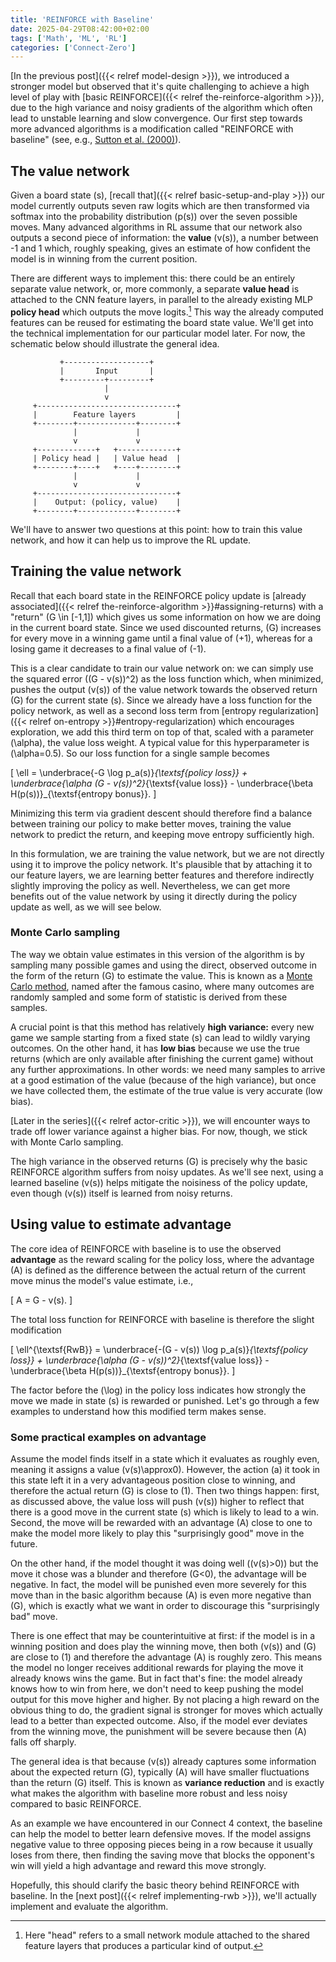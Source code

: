 ```yaml
---
title: 'REINFORCE with Baseline'
date: 2025-04-29T08:42:00+02:00
tags: ['Math', 'ML', 'RL']
categories: ['Connect-Zero']
---
```


[In the previous post]({{< relref model-design >}}), we introduced a stronger model
but observed that it's quite challenging to achieve
a high level of play with [basic REINFORCE]({{< relref the-reinforce-algorithm >}}),
due to the high variance and noisy gradients of the algorithm which often lead to unstable
learning and slow convergence.
Our first step towards more advanced algorithms is a modification called
"REINFORCE with baseline" (see, e.g.,
[Sutton et al. (2000)](https://proceedings.neurips.cc/paper_files/paper/1999/file/464d828b85b0bed98e80ade0a5c43b0f-Paper.pdf)).

## The value network

Given a board state \(s\), [recall that]({{< relref basic-setup-and-play >}}) our model
currently outputs seven raw logits which are then
transformed via softmax into the probability distribution \(p(s)\) over the seven possible
moves. Many advanced algorithms in RL assume that our network also outputs
a second piece of information: the **value** \(v(s)\), a number between -1 and 1 which,
roughly speaking, gives an estimate of how confident the model is in winning from the
current position.

There are different ways to implement this: there could be an entirely separate value
network, or, more commonly, a separate **value head** is attached to the CNN feature layers,
in parallel to the already existing MLP **policy head** which outputs the move logits.[^3]
This way the already computed
features can be reused for estimating the board state value. We'll get into the
technical implementation for our particular model later. For now, the schematic below
should illustrate the general idea.

[^3]: Here "head" refers to a small network module attached to the shared
feature layers that produces a particular kind of output.

```goat {caption="Schematic of two 'heads', one for policy and one for value, being attached to the same base feature layers."}
           +-------------------+
           |       Input       |
           +---------+---------+
                     |
                     v
     +-------------------------------+
     |        Feature layers         |
     +--------+-------------+--------+
              |             |
              v             v
     +-------------+   +-------------+
     | Policy head |   | Value head  |
     +--------+----+   +----+--------+
              |             |
              v             v
     +-------------------------------+
     |    Output: (policy, value)    |
     +--------+-------------+--------+
```


We'll have to answer two questions at this point: how to train this value network,
and how it can help us to improve the RL update.

## Training the value network

Recall that each board state in the REINFORCE policy update is
[already associated]({{< relref the-reinforce-algorithm >}}#assigning-returns)
with a "return" \(G \in [-1,1]\) which gives us some information on how we are doing in
the current board state. Since we used discounted returns, \(G\) increases for
every move in a winning game until a final value of \(+1\), whereas for a losing game
it decreases to a final value of \(-1\).

This is a clear candidate to train our value network on: we can simply use the squared
error \((G - v(s))^2\) as the loss function which, when minimized,
pushes the output \(v(s)\) of the
value network towards the observed return \(G\) for the current state \(s\).
Since we already have a loss function for the policy network,
as well as a second loss term from
[entropy regularization]({{< relref on-entropy >}}#entropy-regularization) which
encourages exploration,
we add this third
term on top of that, scaled with a parameter \(\alpha\), the value loss weight.
A typical value for this hyperparameter is \(\alpha=0.5\).
So our loss function for a single sample becomes

\[
    \ell = \underbrace{-G \log p_a(s)}_{\textsf{policy loss}}
    + \underbrace{\alpha (G - v(s))^2}_{\textsf{value loss}}
    - \underbrace{\beta H(p(s))}_{\textsf{entropy bonus}}.
\]

Minimizing this term via gradient descent should therefore find a balance between
training our policy to make better moves, training the value network to predict the return,
and keeping move entropy sufficiently high.

In this formulation, we are training the value network, but we are not directly using it
to improve the policy network. It's plausible that by attaching it to our feature layers,
we are learning better features and therefore indirectly
slightly improving the policy as well. Nevertheless, we can get more benefits out of the
value network by using it directly during the policy update as well, as we will see below.

### Monte Carlo sampling

The way we obtain value estimates in this version of the algorithm is by sampling many
possible games and using the direct, observed outcome in the form of the return \(G\)
to estimate the value. This is known as a
[Monte Carlo method](https://en.wikipedia.org/wiki/Monte_Carlo_method), named after the
famous casino, where many outcomes are randomly sampled and some form of statistic is
derived from these samples.

A crucial point is that this method has relatively **high variance:**
every new game we sample starting from a fixed state \(s\) can lead to wildly
varying outcomes.
On the other hand, it has **low bias** because we use the true returns (which are only
available after finishing the current game) without any further approximations.
In other words: we need many samples to arrive at a good estimation
of the value (because of the high variance), but once we have collected them, the
estimate of the true value is very accurate (low bias).

[Later in the series]({{< relref actor-critic >}}), we will encounter ways to trade off lower
variance against a higher bias. For now, though, we stick with Monte Carlo sampling.

The high variance in the observed returns \(G\)
is precisely why the basic REINFORCE algorithm suffers from noisy updates.
As we'll see next, using a learned baseline \(v(s)\)
helps mitigate the noisiness of the policy update, even though \(v(s)\)
itself is learned from noisy returns.


## Using value to estimate advantage

The core idea of REINFORCE with baseline is to use the observed **advantage** as the
reward scaling for the policy loss, where the advantage \(A\) is defined as the difference
between the actual return of the current move minus the model's value estimate, i.e.,

\[
    A = G - v(s).
\]

The total loss function for REINFORCE with baseline is therefore the slight modification

\[
    \ell^{\textsf{RwB}} = \underbrace{-(G - v(s)) \log p_a(s)}_{\textsf{policy loss}}
    + \underbrace{\alpha (G - v(s))^2}_{\textsf{value loss}}
    - \underbrace{\beta H(p(s))}_{\textsf{entropy bonus}}.
\]

The factor before the \(\log\) in the policy loss indicates how strongly
the move we made in state \(s\) is rewarded or punished. Let's go through a few examples
to understand how this modified term makes sense.

### Some practical examples on advantage

Assume the model finds itself in a state which it evaluates as roughly even, meaning
it assigns a value \(v(s)\approx0\).
However, the action \(a\) it took in this state left it in a very advantageous position
close to winning, and therefore the actual return \(G\) is close to \(1\).
Then two things happen: first, as discussed above, the value loss will push \(v(s)\)
higher to reflect that there is a good move in the current state \(s\) which is likely
to lead to a win. Second, the move will be rewarded with an advantage \(A\) close to
one to make the model more likely to play this "surprisingly good" move in the future.

On the other hand, if the model thought it was doing well (\(v(s)>0\)) but the move
it chose was a blunder and therefore \(G<0\), the advantage will be negative. In fact,
the model will be punished even more severely for this move than in the basic algorithm
because \(A\) is even more negative than \(G\), which is exactly what we want in order to
discourage this "surprisingly bad" move.

There is one effect that may be counterintuitive at first: if the model is in
a winning position and does play the winning move, then both \(v(s)\) and \(G\)
are close to \(1\) and therefore the advantage \(A\) is roughly zero. This means the
model no longer receives additional rewards for playing the move it already knows wins
the game. But in fact that's fine: the model already knows how to win from here, we
don't need to keep pushing the model output for this move higher and higher. By not
placing a high reward on the obvious thing to do, the gradient signal is stronger
for moves which actually lead to a better than expected outcome.
Also, if the model ever deviates from the winning move, the punishment will be severe
because then \(A\) falls off sharply.

The general idea is that because \(v(s)\) already captures some information about the
expected return
\(G\), typically \(A\) will have smaller fluctuations than the return \(G\) itself.
This is known as **variance reduction** and is exactly what makes the algorithm with
baseline more robust and less noisy compared to basic REINFORCE.

As an example we have encountered in our Connect 4 context, the baseline can help the
model to better learn defensive moves. If the model assigns negative value to three opposing
pieces being in a row because it usually loses from there, then finding the saving move
that blocks the opponent's win will yield a high advantage and reward this move strongly.

Hopefully, this should clarify the basic theory behind REINFORCE with baseline.
In the [next post]({{< relref implementing-rwb >}}), we'll actually implement and evaluate
the algorithm.
